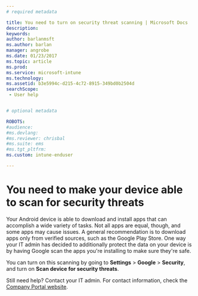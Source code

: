 ```yaml
---
# required metadata

title: You need to turn on security threat scanning | Microsoft Docs
description:
keywords:
author: barlanmsftms.author: barlan
manager: angrobe
ms.date: 01/23/2017
ms.topic: article
ms.prod:
ms.service: microsoft-intune
ms.technology:
ms.assetid: b3e5994c-d215-4c72-8915-349bd0b2504dsearchScope: - User help


# optional metadata

ROBOTS:  
#audience:
#ms.devlang:
#ms.reviewer: chrisbal
#ms.suite: ems
#ms.tgt_pltfrm:
ms.custom: intune-enduser

---
```


# You need to make your device able to scan for security threats

Your Android device is able to download and install apps that can accomplish a wide variety of tasks. Not all apps are equal, though, and some apps may cause issues. A general recommendation is to download apps only from verified sources, such as the Google Play Store. One way your IT admin has decided to additionally protect the data on your device is by having Google scan the apps you're installing to make sure they're safe.

You can turn on this scanning by going to **Settings** > **Google** > **Security**, and turn on **Scan device for security threats**.

Still need help? Contact your IT admin. For contact information, check the [Company Portal website](http://portal.manage.microsoft.com).
